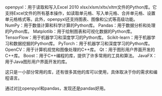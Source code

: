 openpyxl：用于读取和写入Excel 2010 xlsx/xlsm/xltx/xltm文件的Python库。它支持Excel文件的所有基本操作，如读取单元格、写入单元格、合并单元格、设置单元格格式等。此外，openpyxl还支持图表、图像和公式等高级功能。
NumPy：用于数值计算和科学计算的Python库。
Pandas：用于数据分析和处理的Python库。
Matplotlib：用于绘制图表和可视化数据的Python库。
TensorFlow：用于机器学习和深度学习的Python库。
Scikit-learn：用于机器学习和数据挖掘的Python库。
PyTorch：用于机器学习和深度学习的Python库。
OpenCV：用于计算机视觉和图像处理的C++库。
Qt：用于图形用户界面开发的C++库。
Boost：用于C++编程的库，提供了许多常用的工具和算法。
JavaFX：用于Java图形用户界面开发的库。

这只是一小部分常用的库，还有很多其他的库可以使用，具体取决于你的需求和编程语言。


通过对比openpyxl和pandas，发现还是pandas好用。